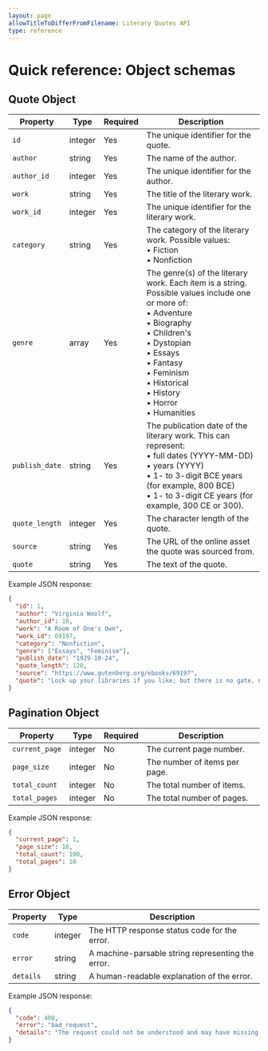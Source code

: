 ```yaml
---
layout: page
allowTitleToDifferFromFilename: Literary Quotes API
type: reference
---
```


# Quick reference: Object schemas

## Quote Object

| Property       | Type       | Required | Description |
|----------------|------------|----------|-------------|
| `id`           | integer    | Yes      | The unique identifier for the quote. |
| `author`       | string     | Yes      | The name of the author. |
| `author_id`    | integer    | Yes      | The unique identifier for the author. |
| `work`         | string     | Yes      | The title of the literary work. |
| `work_id`      | integer    | Yes      | The unique identifier for the literary work. |
| `category`     | string     | Yes      | The category of the literary work. Possible values:<br>• Fiction<br>• Nonfiction |
| `genre`        | array      | Yes      | The genre(s) of the literary work. Each item is a string. Possible values include one or more of:<br>• Adventure<br>• Biography<br>• Children's<br>• Dystopian<br>• Essays<br>• Fantasy<br>• Feminism<br>• Historical<br>• History<br>• Horror<br>• Humanities | • Humour<br>• Literary<br>• Modernist<br>• Mystery<br>• Romance<br>• Science<br>• Science Fiction<br>• Self-help<br>• Spirituality<br>• Women's |
| `publish_date` | string     | Yes      | The publication date of the literary work. This can represent:<br>• full dates (YYYY-MM-DD)<br>• years (YYYY)<br>• 1- to 3-digit BCE years (for example, 800 BCE)<br>• 1- to 3-digit CE years (for example, 300 CE or 300). |
| `quote_length` | integer    | Yes      | The character length of the quote. |
| `source`       | string     | Yes      | The URL of the online asset the quote was sourced from. |
| `quote`        | string     | Yes      | The text of the quote. |

Example JSON response:

```json
{
  "id": 1,
  "author": "Virginia Woolf",
  "author_id": 18,
  "work": "A Room of One's Own",
  "work_id": 69197,
  "category": "Nonfiction",
  "genre": ["Essays", "Feminism"],
  "publish_date": "1929-10-24",
  "quote_length": 120,
  "source": "https://www.gutenberg.org/ebooks/69197",
  "quote": "Lock up your libraries if you like; but there is no gate, no lock, no bolt that you can set upon the freedom of my mind."
}
```

## Pagination Object

| Property      | Type    | Required | Description |
|---------------|---------|----------|-------------|
| `current_page`| integer | No       | The current page number. |
| `page_size`   | integer | No       | The number of items per page. |
| `total_count` | integer | No       | The total number of items. |
| `total_pages` | integer | No       | The total number of pages. |

Example JSON response:

```json
{
  "current_page": 1,
  "page_size": 10,
  "total_count": 100,
  "total_pages": 10
}
```

## Error Object

| Property   | Type    | Description |
|------------|---------|-------------|
| `code`     | integer | The HTTP response status code for the error. |
| `error`    | string  | A machine-parsable string representing the error. |
| `details`  | string  | A human-readable explanation of the error. |

Example JSON response:

```json
{
  "code": 400,
  "error": "bad_request",
  "details": "The request could not be understood and may have missing or incorrect content or parameters. Make sure your query parameters are correct."
}
```
